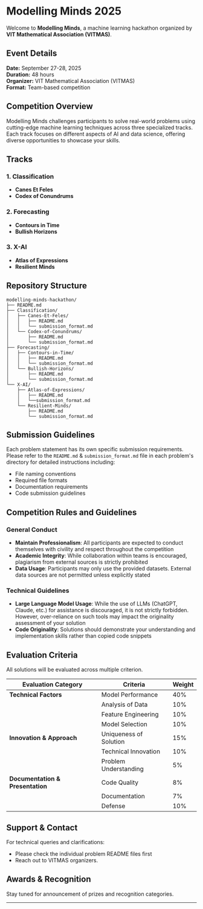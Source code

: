 # Modelling Minds 2025

Welcome to **Modelling Minds**, a machine learning hackathon organized by **VIT Mathematical Association (VITMAS)**.

## Event Details
**Date:** September 27-28, 2025  
**Duration:** 48 hours  
**Organizer:** VIT Mathematical Association (VITMAS)  
**Format:** Team-based competition

## Competition Overview
Modelling Minds challenges participants to solve real-world problems using cutting-edge machine learning techniques across three specialized tracks. Each track focuses on different aspects of AI and data science, offering diverse opportunities to showcase your skills.

## Tracks

### 1. Classification
- **Canes Et Feles**
- **Codex of Conundrums**

### 2. Forecasting
- **Contours in Time**
- **Bullish Horizons**

### 3. X-AI
- **Atlas of Expressions**
- **Resilient Minds**

## Repository Structure

```
modelling-minds-hackathon/
├── README.md
├── Classification/
│   ├── Canes-Et-Feles/
│   │   ├── README.md
│   │   └── submission_format.md
│   └── Codex-of-Conundrums/
│       ├── README.md
│       └── submission_format.md
├── Forecasting/
│   ├── Contours-in-Time/
│   │   ├── README.md
│   │   └── submission_format.md
│   └── Bullish-Horizons/
│       ├── README.md
│       └── submission_format.md
└── X-AI/
    ├── Atlas-of-Expressions/
    │   ├── README.md
    │   └──submission_format.md
    └── Resilient-Minds/
        ├── README.md
        └── submission_format.md
```


## Submission Guidelines

Each problem statement has its own specific submission requirements. Please refer to the `README.md` & `submission_format.md` file in each problem's directory for detailed instructions including:

- File naming conventions
- Required file formats
- Documentation requirements
- Code submission guidelines

## Competition Rules and Guidelines

### General Conduct
- **Maintain Professionalism**: All participants are expected to conduct themselves with civility and respect throughout the competition
- **Academic Integrity**: While collaboration within teams is encouraged, plagiarism from external sources is strictly prohibited
- **Data Usage**: Participants may only use the provided datasets. External data sources are not permitted unless explicitly stated

### Technical Guidelines
- **Large Language Model Usage**: While the use of LLMs (ChatGPT, Claude, etc.) for assistance is discouraged, it is not strictly forbidden. However, over-reliance on such tools may impact the originality assessment of your solution
- **Code Originality**: Solutions should demonstrate your understanding and implementation skills rather than copied code snippets


## Evaluation Criteria
All solutions will be evaluated across multiple criterion.

| **Evaluation Category** | **Criteria** | **Weight** |
|-------------------------|--------------|------------|
| **Technical Factors** | Model Performance | 40% |
| | Analysis of Data | 10% |
| | Feature Engineering | 10% |
| | Model Selection | 10% |
| **Innovation & Approach** | Uniqueness of Solution | 15% |
| | Technical Innovation | 10% |
| | Problem Understanding | 5% |
| **Documentation & Presentation** | Code Quality | 8% |
| | Documentation | 7% |
| | Defense | 10% |

## Support & Contact
For technical queries and clarifications:
- Please check the individual problem README files first
- Reach out to VITMAS organizers.

## Awards & Recognition
Stay tuned for announcement of prizes and recognition categories.

---

